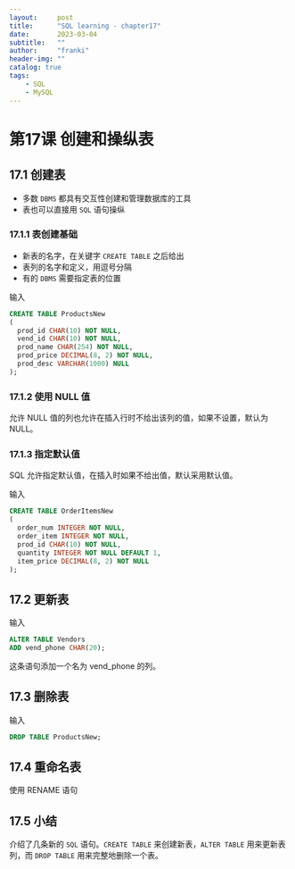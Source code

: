 ```yaml
---
layout:     post
title:      "SQL learning - chapter17"
date:       2023-03-04
subtitle:   ""
author:     "franki"
header-img: ""
catalog: true
tags:
    - SQL
    - MySQL
---
```


# 第17课 创建和操纵表

## 17.1 创建表

- 多数 `DBMS` 都具有交互性创建和管理数据库的工具
- 表也可以直接用 `SQL` 语句操纵

### 17.1.1 表创建基础

- 新表的名字，在关键字 `CREATE TABLE` 之后给出
- 表列的名字和定义，用逗号分隔
- 有的 `DBMS` 需要指定表的位置

输入

```sql
CREATE TABLE ProductsNew
(
  prod_id CHAR(10) NOT NULL,
  vend_id CHAR(10) NOT NULL,
  prod_name CHAR(254) NOT NULL,
  prod_price DECIMAL(8, 2) NOT NULL,
  prod_desc VARCHAR(1000) NULL
);
```

### 17.1.2 使用 NULL 值

允许 NULL 值的列也允许在插入行时不给出该列的值，如果不设置，默认为 NULL。

### 17.1.3 指定默认值

SQL 允许指定默认值，在插入时如果不给出值，默认采用默认值。

输入

```sql
CREATE TABLE OrderItemsNew
(
  order_num INTEGER NOT NULL,
  order_item INTEGER NOT NULL,
  prod_id CHAR(10) NOT NULL,
  quantity INTEGER NOT NULL DEFAULT 1,
  item_price DECIMAL(8, 2) NOT NULL
);
```

## 17.2 更新表

输入

```sql
ALTER TABLE Vendors
ADD vend_phone CHAR(20);
```

这条语句添加一个名为 vend_phone 的列。

## 17.3 删除表

输入

```sql
DROP TABLE ProductsNew;
```

## 17.4 重命名表

使用 RENAME 语句

## 17.5 小结

介绍了几条新的 `SQL` 语句。`CREATE TABLE` 来创建新表，`ALTER TABLE` 用来更新表列，而 `DROP TABLE` 用来完整地删除一个表。
